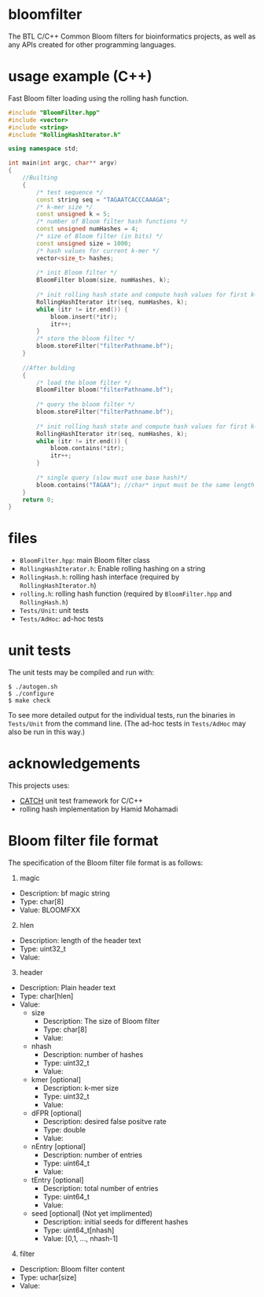 # bloomfilter

The BTL C/C++ Common Bloom filters for bioinformatics projects, as well as any APIs created for other programming languages.

# usage example (C++)

Fast Bloom filter loading using the rolling hash function.

```C++
#include "BloomFilter.hpp"
#include <vector>
#include <string>
#include "RollingHashIterator.h"

using namespace std;

int main(int argc, char** argv)
{
	//Builting
	{
		/* test sequence */
		const string seq = "TAGAATCACCCAAAGA";
		/* k-mer size */
		const unsigned k = 5;
		/* number of Bloom filter hash functions */
		const unsigned numHashes = 4;
		/* size of Bloom filter (in bits) */
		const unsigned size = 1000;
		/* hash values for current k-mer */
		vector<size_t> hashes;
	
		/* init Bloom filter */
		BloomFilter bloom(size, numHashes, k);
	
		/* init rolling hash state and compute hash values for first k-mer */
		RollingHashIterator itr(seq, numHashes, k);
		while (itr != itr.end()) {
			bloom.insert(*itr);
			itr++;
		}
		/* store the bloom filter */
		bloom.storeFilter("filterPathname.bf");
	}
	
	//After bulding
	{
		/* load the bloom filter */
		BloomFilter bloom("filterPathname.bf");
		
		/* query the bloom filter */
		bloom.storeFilter("filterPathname.bf");
		
		/* init rolling hash state and compute hash values for first k-mer */
		RollingHashIterator itr(seq, numHashes, k);
		while (itr != itr.end()) {
			bloom.contains(*itr);
			itr++;
		}
		
		/* single query (slow must use base hash)*/
		bloom.contains("TAGAA"); //char* input must be the same length of k-mer
	}
	return 0;
}
```

# files

* `BloomFilter.hpp`: main Bloom filter class
* `RollingHashIterator.h`: Enable rolling hashing on a string 
* `RollingHash.h`: rolling hash interface (required by `RollingHashIterator.h`)
* `rolling.h`: rolling hash function (required by `BloomFilter.hpp` and `RollingHash.h`)
* `Tests/Unit`: unit tests
* `Tests/AdHoc`: ad-hoc tests

# unit tests

The unit tests may be compiled and run with:

	$ ./autogen.sh
	$ ./configure
	$ make check

To see more detailed output for the individual tests, run the binaries in `Tests/Unit` from the command line. (The ad-hoc tests in `Tests/AdHoc` may also be run in this way.)

# acknowledgements

This projects uses:
* [CATCH](https://github.com/philsquared/Catch) unit test framework for C/C++
* rolling hash implementation by Hamid Mohamadi

# Bloom filter file format

The specification of the Bloom filter file format is as follows:

1. magic
  * Description: bf magic string
  * Type: char[8]
  * Value: BLOOMFXX
2. hlen
  * Description: length of the header text
  * Type: uint32_t
  * Value:
3. header
  * Description: Plain header text
  * Type: char[hlen]
  * Value:
    * size
      * Description: The size of Bloom filter
      * Type: char[8]
      * Value:
    * nhash
      * Description: number of hashes
      * Type: uint32_t
      * Value:
    * kmer [optional]
      * Description: k-mer size
      * Type: uint32_t
      * Value:
    * dFPR [optional]
      * Description: desired false positve rate
      * Type: double
      * Value:
    * nEntry [optional]
      * Description: number of entries
      * Type: uint64_t
      * Value:
    * tEntry [optional]
      * Description: total number of entries
      * Type: uint64_t
      * Value:
    * seed [optional] \(Not yet implimented\)
      * Description: initial seeds for different hashes
      * Type: uint64_t[nhash]
      * Value: [0,1, ..., nhash-1]

4. filter
  * Description: Bloom filter content
  * Type: uchar[size]
  * Value:
